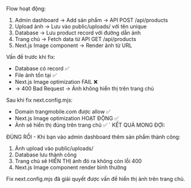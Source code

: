   Flow hoạt động:

  1. Admin dashboard → Add sản phẩm → API POST /api/products
  2. Upload ảnh → Lưu vào public/uploads/ với tên unique
  3. Database → Lưu product record với đường dẫn ảnh
  4. Trang chủ → Fetch data từ API GET /api/products
  5. Next.js Image component → Render ảnh từ URL

  Vấn đề trước khi fix:

  - Database có record ✅
  - File ảnh tồn tại ✅
  - Next.js Image optimization FAIL ❌
  - → 400 Bad Request → Ảnh không hiển thị trên trang chủ

  Sau khi fix next.config.mjs:

  - Domain trangmobile.com được allow ✅
  - Next.js Image optimization HOẠT ĐỘNG ✅
  - Ảnh sẽ hiển thị đúng trên trang chủ ✅
`
  KẾT QUẢ MONG ĐỢI:

  ĐÚNG RỒI - Khi bạn vào admin dashboard thêm sản phẩm thành công:
  1. Ảnh upload vào public/uploads/
  2. Database lưu thành công
  3. Trang chủ sẽ HIỂN THỊ ảnh đó ra không còn lỗi 400
  4. Next.js Image component render bình thường

  Fix next.config.mjs đã giải quyết được vấn đề hiển thị ảnh trên trang chủ.